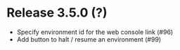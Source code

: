 # Release 3.5.0 (?)

- Specify environment id for the web console link (#96)
- Add button to halt / resume an environment (#99)
